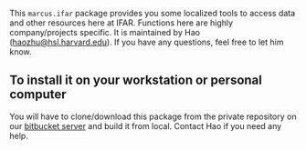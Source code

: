This `marcus.ifar` package provides you some localized tools to access data and other resources here at IFAR. Functions here are highly company/projects specific. It is maintained by Hao (haozhu@hsl.harvard.edu). If you have any questions, feel free to let him know. 

## To install it on your workstation or personal computer
You will have to clone/download this package from the private repository on our [bitbucket server](https://ifar-stash.hsl.harvard.edu/projects/IRP/repos/marcus/browse) and build it from local. Contact Hao if you need any help. 
